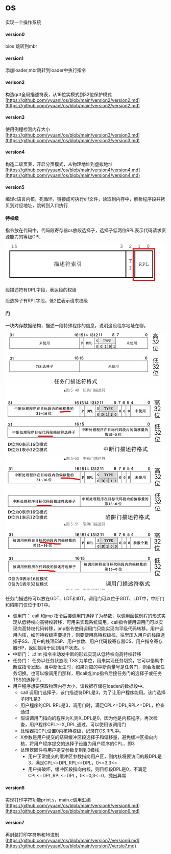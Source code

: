 # os
实现一个操作系统

#### **version0**
bios 跳转到mbr
#### **version1**
添加loader,mbr跳转到loader中执行指令
#### **verison2**
构造gdt全局描述符表，从16位实模式到32位保护模式
[https://github.com/yyuanl/os/blob/main/version2/version2.md](https://github.com/yyuanl/os/blob/main/version2/version2.md)
#### **version3**
使用例程检测内存大小
[https://github.com/yyuanl/os/blob/main/version3/version3.md](https://github.com/yyuanl/os/blob/main/version3/version3.md)
#### **version4**
构造二级页表，开启分页模式，从物理地址到虚拟地址
[https://github.com/yyuanl/os/blob/main/version4/version4.md](https://github.com/yyuanl/os/blob/main/version4/version4.md)
#### **version5**
编译c语言内核，死循环，链接成可执行elf文件，读取到内存中，解析程序段并拷贝到对应地址，跳转到入口执行
#### 特权级
指令放在代码中，代码段寄存器cs放段选择子，选择子低两位RPL表示代码请求资源能力的等级CPL

![](./asset/selector.png)

段描述符有DPL字段，表达段的权级

段选择子有RPL字段，低2位表示请求权级
#### 门
一块内存数据结构，描述一段特殊程序的信息，说明这段程序地址在哪。

![](./asset/door.png)

任务门描述符可以放在GDT、LDT和IDT。调用门可以位于GDT、LDT中，中断门和陷阱门仅位于IDT中。

- 调用门：
call 和jmp 指令后接调用门选择子为参数，以调用函数例程的形式实现从低特权向高特权转移，可用来实现系统调用。call指令使用调用门可以实现向高特权代码转移，jmp指令使用调用门只能实现向平级代码转移。用户调用内核，如何特权级需要提升，则要使用高特权级栈，往里压入用户的栈段选择子SS、用户的栈顶ESP、用户参数、用户代码段寄存器CS、用户指令寄存器EIP，返回是用于回到用户状态。s
- 中断门：
以int 指令主动发中断的形式实现从低特权向高特权转移
- 任务门：
任务以任务状态段 TSS 为单位，用来实现任务切换，它可以借助中断或指令发起。当中断发生时，如果对应的中断向量号是任务门，则会发起任务切换。也可以像调用门那样，用call或jmp指令后接任务门的选择子或任务TSS的选择子。
- 用户程序想要获取物理内存大小，该数据存储在loader的数据段中。
  - call 调用门选择子，该门描述符DPL是3，为了让用户程序能用。该门选择子RPL是3
  - 用户程序的CPL RPL是3，调用门时，满足CPL<=DPL,RPL<=DPL，检查通过
  - 假设调用门指向的程序为X,则X_DPL是0，因为他是内核程序。再次检查，用户程序CPL>=X_DPL,通过，可以使用该调用门
  - 处理器把CPL设置0内核特权级，记录在CS.RPL中。
  - X参数是用户提交的结果缓冲区段选择子和偏移量，避免缓冲区指向内核，将用户程序提交的选择子设置为用户程序的CPL，即3
  - 处理器固件将用户提交参数复制到0级栈
    - 用户正常提交的缓冲区参数指向用户区，则内核将要访问的段DPL是3，满足CPL<=DPL,RPL<=DPL，0<=3,3<=
    - 用户搞破坏，缓冲区段指向内核，则目标段DPL是0，不满足CPL<=DPL,RPL<=DPL，0<=0,3<=0，抛出异常
#### **version6**
实现打印字符功能print.s，main.c调用汇编
[https://github.com/yyuanl/os/blob/main/version6/version6.md](https://github.com/yyuanl/os/blob/main/version6/version6.md)
#### **version7**
再封装打印字符串和16进制
[https://github.com/yyuanl/os/blob/main/version7/version6.md](https://github.com/yyuanl/os/blob/main/version7/versio7.md)



